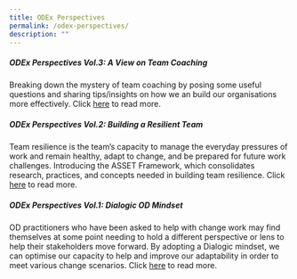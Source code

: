 ```yaml
---
title: ODEx Perspectives
permalink: /odex-perspectives/
description: ""
---
```

##### ODEx Perspectives Vol.3: A View on Team Coaching

Breaking down the mystery of team coaching by posing some useful questions and sharing tips/insights on how we an build our organisations more effectively. Click [here](https://go.gov.sg/odexperspectives-3) to read more.

##### ODEx Perspectives Vol.2: Building a Resilient Team

Team resilience is the team’s capacity to manage the everyday pressures of work and remain healthy, adapt to change, and be prepared for future work challenges. Introducing the ASSET Framework, which consolidates research, practices, and concepts needed in building team resilience. Click [here](https://go.gov.sg/odexperspectives-2) to read more.

##### ODEx Perspectives Vol.1: Dialogic OD Mindset

OD practitioners who have been asked to help with change work may find themselves at some point needing to hold a different perspective or lens to help their stakeholders move forward. By adopting a Dialogic mindset, we can optimise our capacity to help and improve our adaptability in order to meet various change scenarios. Click [here](https://go.gov.sg/odexperspectives-1) to read more.